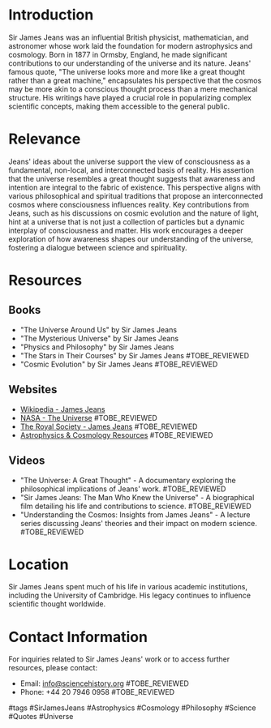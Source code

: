 # Introduction
Sir James Jeans was an influential British physicist, mathematician, and astronomer whose work laid the foundation for modern astrophysics and cosmology. Born in 1877 in Ormsby, England, he made significant contributions to our understanding of the universe and its nature. Jeans' famous quote, "The universe looks more and more like a great thought rather than a great machine," encapsulates his perspective that the cosmos may be more akin to a conscious thought process than a mere mechanical structure. His writings have played a crucial role in popularizing complex scientific concepts, making them accessible to the general public.

# Relevance
Jeans' ideas about the universe support the view of consciousness as a fundamental, non-local, and interconnected basis of reality. His assertion that the universe resembles a great thought suggests that awareness and intention are integral to the fabric of existence. This perspective aligns with various philosophical and spiritual traditions that propose an interconnected cosmos where consciousness influences reality. Key contributions from Jeans, such as his discussions on cosmic evolution and the nature of light, hint at a universe that is not just a collection of particles but a dynamic interplay of consciousness and matter. His work encourages a deeper exploration of how awareness shapes our understanding of the universe, fostering a dialogue between science and spirituality.

# Resources
## Books
- "The Universe Around Us" by Sir James Jeans
- "The Mysterious Universe" by Sir James Jeans
- "Physics and Philosophy" by Sir James Jeans
- "The Stars in Their Courses" by Sir James Jeans #TOBE_REVIEWED
- "Cosmic Evolution" by Sir James Jeans #TOBE_REVIEWED

## Websites
- [Wikipedia - James Jeans](https://en.wikipedia.org/wiki/James_Jeans)
- [NASA - The Universe](https://www.nasa.gov/topics/universe/index.html) #TOBE_REVIEWED
- [The Royal Society - James Jeans](https://royalsociety.org/people/james-jeans-2406/) #TOBE_REVIEWED
- [Astrophysics & Cosmology Resources](https://www.astro.org/resources) #TOBE_REVIEWED

## Videos
- "The Universe: A Great Thought" - A documentary exploring the philosophical implications of Jeans' work. #TOBE_REVIEWED
- "Sir James Jeans: The Man Who Knew the Universe" - A biographical film detailing his life and contributions to science. #TOBE_REVIEWED
- "Understanding the Cosmos: Insights from James Jeans" - A lecture series discussing Jeans' theories and their impact on modern science. #TOBE_REVIEWED

# Location
Sir James Jeans spent much of his life in various academic institutions, including the University of Cambridge. His legacy continues to influence scientific thought worldwide.

# Contact Information
For inquiries related to Sir James Jeans' work or to access further resources, please contact:
- Email: info@sciencehistory.org #TOBE_REVIEWED
- Phone: +44 20 7946 0958 #TOBE_REVIEWED

#tags 
#SirJamesJeans #Astrophysics #Cosmology #Philosophy #Science #Quotes #Universe
